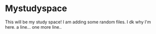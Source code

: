 # Mystudyspace

This will be my study space!
I am adding some random files. I dk why I'm here.
a line...
one more line..
